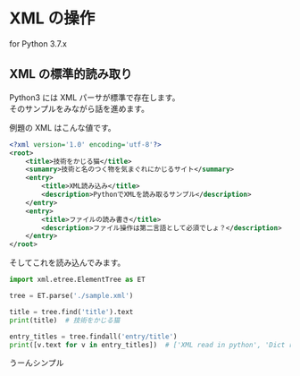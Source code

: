 # XML の操作

for Python 3.7.x

## XML の標準的読み取り

Python3 には XML パーサが標準で存在します。  
そのサンプルをみながら話を進めます。

例題の XML はこんな値です。

```xml
<?xml version='1.0' encoding='utf-8'?>
<root>
    <title>技術をかじる猫</title>
    <sumamry>技術と名のつく物を気まぐれにかじるサイト</summary>
    <entry>
        <title>XML読み込み</title>
        <description>PythonでXMLを読み取るサンプル</description>
    </entry>
    <entry>
        <title>ファイルの読み書き</title>
        <description>ファイル操作は第二言語として必須でしょ？</description>
    </entry>
</root>
```

そしてこれを読み込んでみます。

```python
import xml.etree.ElementTree as ET

tree = ET.parse('./sample.xml')

title = tree.find('title').text
print(title)  # 技術をかじる猫

entry_titles = tree.findall('entry/title')
print([v.text for v in entry_titles])  # ['XML read in python', 'Dict read']
```

うーんシンプル

